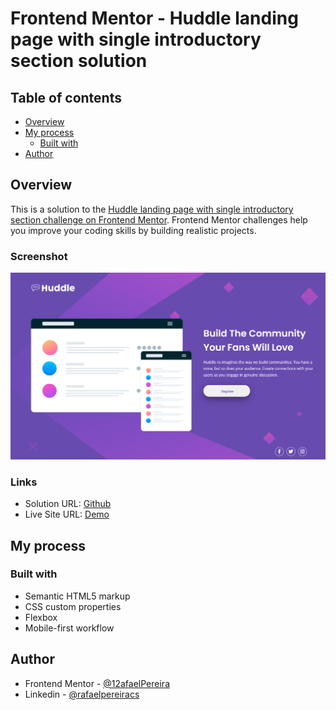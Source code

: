 # Frontend Mentor - Huddle landing page with single introductory section solution


## Table of contents

- [Overview](#overview)
- [My process](#my-process)
  - [Built with](#built-with)
- [Author](#author)


## Overview

This is a solution to the [Huddle landing page with single introductory section challenge on Frontend Mentor](https://www.frontendmentor.io/challenges/huddle-landing-page-with-a-single-introductory-section-B_2Wvxgi0). Frontend Mentor challenges help you improve your coding skills by building realistic projects. 

### Screenshot

![](./images/Screenshot.png)


### Links

- Solution URL: [Github](https://github.com/12afaelPereira/FrontendMentor-Huddle-Intro)
- Live Site URL: [Demo](http://frontend-mentor-huddle-intro.vercel.app/)

## My process

### Built with

- Semantic HTML5 markup
- CSS custom properties
- Flexbox
- Mobile-first workflow

## Author

- Frontend Mentor - [@12afaelPereira](https://www.frontendmentor.io/profile/12afaelPereira)
- Linkedin - [@rafaelpereiracs](https://www.linkedin.com/in/rafaelpereiracs/)
